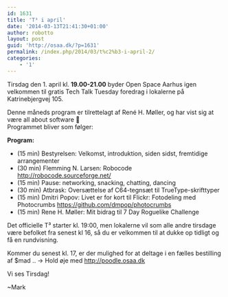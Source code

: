 ```yaml
---
id: 1631
title: 'T³ i april'
date: '2014-03-13T21:41:30+01:00'
author: robotto
layout: post
guid: 'http://osaa.dk/?p=1631'
permalink: /index.php/2014/03/t%c2%b3-i-april-2/
categories:
    - '1'
---
```


Tirsdag den 1. april kl. **19.00-21.00**  byder Open Space Aarhus igen velkommen til gratis Tech Talk Tuesday foredrag i lokalerne på Katrinebjergvej 105.

Denne måneds program er tilrettelagt af René H. Møller, og har vist sig at være all about software 🙂  
Programmet bliver som følger:

**Program:**

- (15 min) Bestyrelsen: Velkomst, introduktion, siden sidst, fremtidige arrangementer
- (30 min) Flemming N. Larsen: Robocode <http://robocode.sourceforge.net/>
- (15 min) Pause: networking, snacking, chatting, dancing
- (30 min) Atbrask: Oversættelse af C64-tegnsæt til TrueType-skrifttyper
- (15 min) Dmitri Popov: Livet er for kort til Flickr: Fotodeling med Photocrumbs <https://github.com/dmpop/photocrumbs>
- (15 min) Rene H. Møller: Mit bidrag til 7 Day Roguelike Challenge

Det officielle T³ starter kl. 19:00, men lokalerne vil som alle andre tirsdage være befolket fra senest kl 16, så du er velkommen til at dukke op tidligt og få en rundvisning.

Kommer du senest kl. 17, er der mulighed for at deltage i en fælles bestilling af $mad .. -&gt; Hold øje med <http://poodle.osaa.dk>

Vi ses Tirsdag!

~Mark